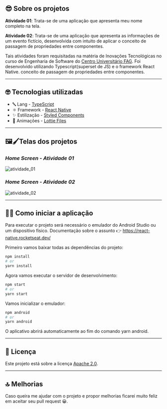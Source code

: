 ## 😎 Sobre os projetos

**Atividade 01**: Trata-se de uma aplicação que apresenta meu nome completo na tela.

**Atividade 02**: Trata-se de uma aplicação que apresenta as informações de um evento fictício, desenvolvida com intuito de aplicar o conceito de passagem de propriedades entre componentes.

Tais atividades foram requisitadas na matéria de Inovações Tecnológicas no curso de Engenharia de Software do [Centro Universitário FAG](https://www.fag.edu.br/). Foi desenvolvido utilizando Typescript(superset de JS) e o framework React Native.  conceito de passagem de propriedades entre componentes.

---

## 🤓 Tecnologias utilizadas

* 🔤 Lang - [TypeScript](https://www.typescriptlang.org/)
* ⚛️ Framework - [React Native](https://reactnative.dev/)
* ✨ Estilização - [Styled Components](https://styled-components.com/)
* 🤯 Animações - [Lottie Files](https://lottiefiles.com/)

---

## 🖼🖌Telas dos projetos

###  *Home Screen - Atividade 01*
![atividade_01](https://user-images.githubusercontent.com/61207420/184187878-eee97f55-cceb-45d5-ac01-f9b2be44aa7d.gif)

###  *Home Screen - Atividade 02*
![atividade_02](https://user-images.githubusercontent.com/61207420/185266475-b9034deb-1c03-441d-b659-28a2f9a04e01.png)

---

## 🧑‍💻 Como iniciar a aplicação

Para executar o projeto será necessário o emulador do Android Studio ou um dispositivo físico. Documentação sobre o assunto 👉 https://react-native.rocketseat.dev/

Primeiro vamos baixar todas as dependências do projeto:

```bash
npm install
# or
yarn install
```

Agora vamos executar o servidor de desenvolvimento:

```bash
npm start
# or
yarn start
```

Vamos inicializar o emulador:

```bash
npm android
# or
yarn android 
```

O aplicativo abrirá automaticamente ao fim do comando yarn android.

---

## 📃 Licença

Este projeto está sobre a licença [Apache 2.0](LICENSE).

___

## 🔝 Melhorias

Caso queira me ajudar com o projeto e propor melhorias ficarei muito feliz em aceitar seu pull request 😀.
